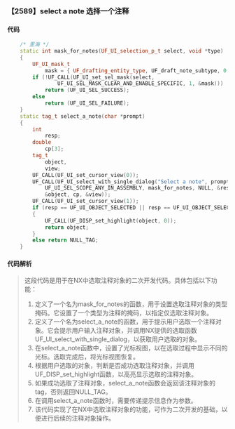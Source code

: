 ### 【2589】select a note 选择一个注释

#### 代码

```cpp
    /* 里海 */  
    static int mask_for_notes(UF_UI_selection_p_t select, void *type)  
    {  
        UF_UI_mask_t  
            mask = { UF_drafting_entity_type, UF_draft_note_subtype, 0 };  
        if (!UF_CALL(UF_UI_set_sel_mask(select,  
                UF_UI_SEL_MASK_CLEAR_AND_ENABLE_SPECIFIC, 1, &mask)))  
            return (UF_UI_SEL_SUCCESS);  
        else  
            return (UF_UI_SEL_FAILURE);  
    }  
    static tag_t select_a_note(char *prompt)  
    {  
        int  
            resp;  
        double  
            cp[3];  
        tag_t  
            object,  
            view;  
        UF_CALL(UF_UI_set_cursor_view(0));  
        UF_CALL(UF_UI_select_with_single_dialog("Select a note", prompt,  
            UF_UI_SEL_SCOPE_ANY_IN_ASSEMBLY, mask_for_notes, NULL, &resp,  
            &object, cp, &view));  
        UF_CALL(UF_UI_set_cursor_view(1));  
        if (resp == UF_UI_OBJECT_SELECTED || resp == UF_UI_OBJECT_SELECTED_BY_NAME)  
        {  
            UF_CALL(UF_DISP_set_highlight(object, 0));  
            return object;  
        }  
        else return NULL_TAG;  
    }

```

#### 代码解析

> 这段代码是用于在NX中选取注释对象的二次开发代码。具体包括以下功能：
>
> 1. 定义了一个名为mask_for_notes的函数，用于设置选取注释对象的类型掩码。它设置了一个类型为注释的掩码，以指定仅选取注释对象。
> 2. 定义了一个名为select_a_note的函数，用于提示用户选取一个注释对象。它会提示用户输入注释对象，并调用NX提供的选取函数UF_UI_select_with_single_dialog，以获取用户选取的对象。
> 3. 在select_a_note函数中，设置了光标视图，以在选取过程中显示不同的光标。选取完成后，将光标视图恢复。
> 4. 根据用户选取的对象，判断是否成功选取注释对象，并调用UF_DISP_set_highlight函数，以高亮显示选取的注释对象。
> 5. 如果成功选取了注释对象，select_a_note函数会返回该注释对象的tag，否则返回NULL_TAG。
> 6. 在调用select_a_note函数时，需要传递提示信息作为参数。
> 7. 该代码实现了在NX中选取注释对象的功能，可作为二次开发的基础，以便进行后续的注释对象操作。
>
